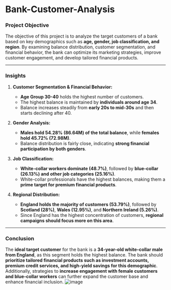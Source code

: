 # Bank-Customer-Analysis
### **Project Objective**  
The objective of this project is to analyze the target customers of a bank based on key demographics such as **age, gender, job classification, and region**. By examining balance distribution, customer segmentation, and financial behavior, the bank can optimize its marketing strategies, improve customer engagement, and develop tailored financial products.

---

### **Insights**  
1. **Customer Segmentation & Financial Behavior:**  
   - **Age Group 30-40** holds the highest number of customers.  
   - The highest balance is maintained by **individuals around age 34**.  
   - Balance increases steadily from **early 20s to mid-30s** and then starts declining after 40.  

2. **Gender Analysis:**  
   - **Males hold 54.28% (86.64M) of the total balance**, while **females hold 45.72% (72.98M)**.  
   - Balance distribution is fairly close, indicating **strong financial participation by both genders**.  

3. **Job Classification:**  
   - **White-collar workers dominate (48.7%)**, followed by **blue-collar (26.13%) and other job categories (25.16%)**.  
   - White-collar professionals have the highest balances, making them a **prime target for premium financial products**.  

4. **Regional Distribution:**  
   - **England holds the majority of customers (53.79%)**, followed by **Scotland (28%)**, **Wales (12.95%)**, and **Northern Ireland (5.26%)**.  
   - Since England has the highest concentration of customers, **regional campaigns should focus more on this area**.  

---

### **Conclusion**  
The **ideal target customer** for the bank is a **34-year-old white-collar male from England**, as this segment holds the highest balance. The bank should **prioritize tailored financial products such as investment accounts, premium credit services, and high-yield savings for this demographic**. Additionally, strategies to **increase engagement with female customers and blue-collar workers** can further expand the customer base and enhance financial inclusion.
![image](https://github.com/user-attachments/assets/ff61354c-bd3a-4af0-b4dc-e7ad87aa44f1)
